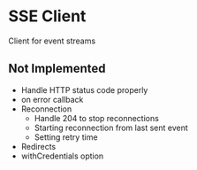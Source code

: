 # SSE Client

Client for event streams


## Not Implemented

- Handle HTTP status code properly
- on error callback
- Reconnection
  - Handle 204 to stop reconnections
  - Starting reconnection from last sent event
  - Setting retry time
- Redirects
- withCredentials option

